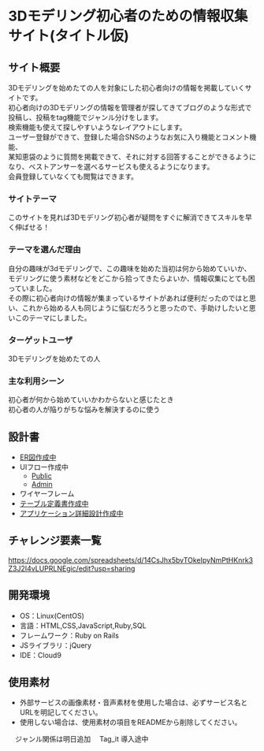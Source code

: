 # 3Dモデリング初心者のための情報収集サイト(タイトル仮)

## サイト概要
3Dモデリングを始めたての人を対象にした初心者向けの情報を掲載していくサイトです。<br>
初心者向けの3Dモデリングの情報を管理者が探してきてブログのような形式で投稿し、投稿をtag機能でジャンル分けをします。<br>
検索機能も使えて探しやすいようなレイアウトにします。<br>
ユーザー登録ができて、登録した場合SNSのようなお気に入り機能とコメント機能、<br>
某知恵袋のように質問を掲載できて、それに対する回答することができるようになり、ベストアンサーを選べるサービスも使えるようになります。<br>
会員登録していなくても閲覧はできます。<br>

### サイトテーマ
このサイトを見れば3Dモデリング初心者が疑問をすぐに解消できてスキルを早く伸ばせる！

### テーマを選んだ理由
自分の趣味が3dモデリングで、この趣味を始めた当初は何から始めていいか、モデリングに使う素材などをどこから拾ってきたらよいか、情報収集にとても困っていました。<br>
その際に初心者向けの情報が集まっているサイトがあれば便利だったのではと思い、これから始める人も同じように悩むだろうと思ったので、手助けしたいと思いこのテーマにしました。

### ターゲットユーザ
3Dモデリングを始めたての人

### 主な利用シーン
初心者が何から始めていいかわからないと感じたとき<br>
初心者の人が陥りがちな悩みを解決するのに使う

## 設計書
- [ER図作成中](https://drive.google.com/file/d/1gWoKV8tySktG5K9Caq9HRTsEksnhW9-_/view?usp=sharing)
- UIフロー作成中
  - [Public](https://drive.google.com/file/d/1h78TUW68HAY3ZSD8fNO568J_HxhwtH8J/view?usp=sharing)
  - [Admin](https://drive.google.com/file/d/1gAHWLRRcV2AtNEknCtI-OZC9kKT5ATnX/view?usp=sharing)
- ワイヤーフレーム
- [テーブル定義書作成中](https://docs.google.com/spreadsheets/d/1XW5yC0PFBmDAu074LPB7FJQHV0s242sRNZ1JJtmFBUo/edit?usp=sharing)
- [アプリケーション詳細設計作成中](https://docs.google.com/spreadsheets/d/1iAW1Tyc3nCKNrcMuvrBqSmqN2YVBKPVbHEBltnKUPFE/edit?usp=sharing)

## チャレンジ要素一覧
https://docs.google.com/spreadsheets/d/14CsJhx5bvTOkeIpyNmPtHKnrk3Z3J2I4vLUPRLNEgic/edit?usp=sharing

## 開発環境
- OS：Linux(CentOS)
- 言語：HTML,CSS,JavaScript,Ruby,SQL
- フレームワーク：Ruby on Rails
- JSライブラリ：jQuery
- IDE：Cloud9

## 使用素材
- 外部サービスの画像素材・音声素材を使用した場合は、必ずサービス名とURLを明記してください。
- 使用しない場合は、使用素材の項目をREADMEから削除してください。

　ジャンル関係は明日追加
　Tag_it 導入途中